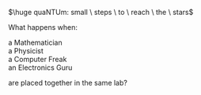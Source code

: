 $\huge quaNTUm: small \ steps \ to \ reach \ the \ stars$

What happens when:

a Mathematician  
a Physicist  
a Computer Freak  
an Electronics Guru  

are placed together in the same lab?
